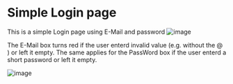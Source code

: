 # Simple Login page

This is a simple Login page using E-Mail and password
![image](https://user-images.githubusercontent.com/83966010/144311732-86185882-bc37-4bad-822e-2ce7b65f2ca2.png)

The E-Mail box turns red if the user enterd invalid value (e.g. without the @ ) or left it empty.
The same applies for the PassWord box if the user enterd a short password or left it empty.

![image](https://user-images.githubusercontent.com/83966010/144312282-a1c083b1-7484-47b1-ac78-91c9aa50940f.png)
